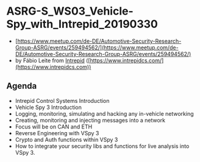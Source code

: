 # ASRG-S\_WS03\_Vehicle-Spy\_with\_Intrepid\_20190330

* [https://www.meetup.com/de-DE/Automotive-Security-Research-Group-ASRG/events/259494562/](https://www.meetup.com/de-DE/Automotive-Security-Research-Group-ASRG/events/259494562/)
* by Fábio Leite from [Intrepid](https://app.gitbook.com/s/-LkE3epNpD3qazTGcNWh/organisations/asrg/asrg-meetup-stuttgart/Intrepid) ([https://www.intrepidcs.com/](https://www.intrepidcs.com))

## Agenda

* Intrepid Control Systems Introduction
* Vehicle Spy 3 Introduction
* Logging, monitoring, simulating and hacking any in-vehicle networking
* Creating, monitoring and injecting messages into a network
* Focus will be on CAN and ETH
* Reverse Engineering with VSpy 3
* Crypto and Auth functions within VSpy 3
* How to integrate your security libs and functions for live analysis into VSpy 3.
